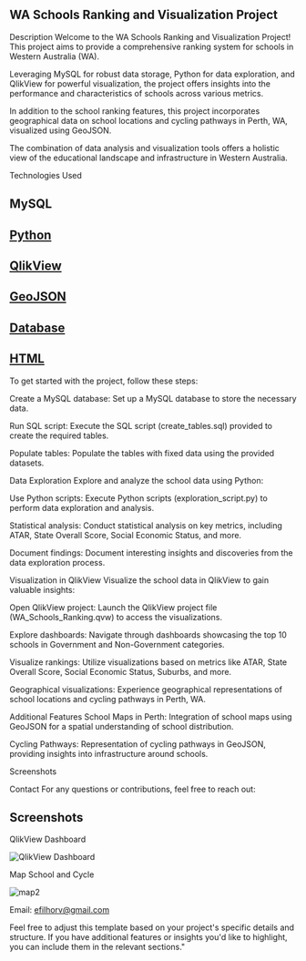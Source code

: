 ## WA Schools Ranking and Visualization Project
Description
Welcome to the WA Schools Ranking and Visualization Project! This project aims to provide a comprehensive ranking system for schools in Western Australia (WA). 

Leveraging MySQL for robust data storage, Python for data exploration, and QlikView for powerful visualization, the project offers insights into the performance and characteristics of schools across various metrics.

In addition to the school ranking features, this project incorporates geographical data on school locations and cycling pathways in Perth, WA, visualized using GeoJSON.

The combination of data analysis and visualization tools offers a holistic view of the educational landscape and infrastructure in Western Australia.

Technologies Used
## MySQL
## [Python](https://github.com/efilhorv/Top100SchoolsWA/tree/Python)
## [QlikView](https://github.com/efilhorv/Top100SchoolsWA/tree/Qlik)
## [GeoJSON](https://github.com/efilhorv/Top100SchoolsWA/tree/Data_Geojson)
## [Database](https://github.com/efilhorv/Top100SchoolsWA/tree/Data)
## [HTML](https://github.com/efilhorv/Top100SchoolsWA/tree/Data_Html)
To get started with the project, follow these steps:

Create a MySQL database: Set up a MySQL database to store the necessary data.

Run SQL script: Execute the SQL script (create_tables.sql) provided to create the required tables.

Populate tables: Populate the tables with fixed data using the provided datasets.

Data Exploration
Explore and analyze the school data using Python:

Use Python scripts: Execute Python scripts (exploration_script.py) to perform data exploration and analysis.

Statistical analysis: Conduct statistical analysis on key metrics, including ATAR, State Overall Score, Social Economic Status, and more.

Document findings: Document interesting insights and discoveries from the data exploration process.

Visualization in QlikView
Visualize the school data in QlikView to gain valuable insights:

Open QlikView project: Launch the QlikView project file (WA_Schools_Ranking.qvw) to access the visualizations.

Explore dashboards: Navigate through dashboards showcasing the top 10 schools in Government and Non-Government categories.

Visualize rankings: Utilize visualizations based on metrics like ATAR, State Overall Score, Social Economic Status, Suburbs, and more.

Geographical visualizations: Experience geographical representations of school locations and cycling pathways in Perth, WA.

Additional Features
School Maps in Perth: Integration of school maps using GeoJSON for a spatial understanding of school distribution.

Cycling Pathways: Representation of cycling pathways in GeoJSON, providing insights into infrastructure around schools.

Screenshots


Contact
For any questions or contributions, feel free to reach out:

## Screenshots
QlikView Dashboard

![QlikView Dashboard](https://github.com/efilhorv/Top100SchoolsWA/assets/63107690/52e1dcac-43c8-4546-9c74-debb3f3328b6)

Map School and Cycle

![map2](https://github.com/efilhorv/Top100SchoolsWA/assets/63107690/30d088af-aaf2-4ac6-b978-90ba1d94d63d)


Email: efilhorv@gmail.com

Feel free to adjust this template based on your project's specific details and structure. If you have additional features or insights you'd like to highlight, you can include them in the relevant sections."
